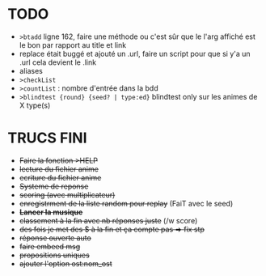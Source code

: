# TODO

* `>btadd` ligne 162, faire une méthode ou c'est sûr que le l'arg affiché est le bon par rapport au title et link
* replace était buggé et ajouté un .url, faire un script pour que si y'a un .url cela devient le .link
* aliases
* `>checkList`
* `>countList` : nombre d'entrée dans la bdd
* `>blindtest {round} {seed? | type:ed}` blindtest only sur les animes de X type(s)


# TRUCS FINI

* ~~Faire la fonction >HELP~~
* ~~lecture du fichier anime~~
* ~~ecriture du fichier anime~~
* ~~Systeme de reponse~~
* ~~scoring (avec multiplicateur)~~
* ~~enregistrment de la liste random pour replay~~ (FaiT avec le seed)
* ~~**Lancer la musique**~~
* ~~classement à la fin avec nb réponses juste~~ (/w score)
* ~~des fois je met des $ à la fin et ça compte pas => fix stp~~
* ~~réponse ouverte auto~~
* ~~faire embeed msg~~
* ~~propositions uniques~~
* ~~ajouter l'option ost:nom_ost~~